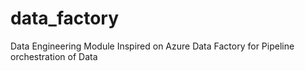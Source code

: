 # data_factory
 Data Engineering Module Inspired on Azure Data Factory for Pipeline orchestration of Data
